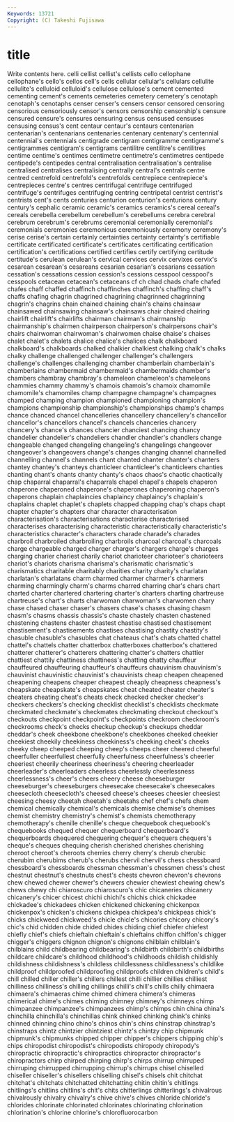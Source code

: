 ```yaml
---
Keywords: 13721 
Copyright: (C) Takeshi Fujisawa
---
```


# title

Write contents here.
 celli cellist cellist's cellists
cello cellophane cellophane's cello's cellos cell's cells cellular cellular's cellulars
cellulite cellulite's celluloid celluloid's cellulose cellulose's cement cemented cementing cement's
cements cemeteries cemetery cemetery's cenotaph cenotaph's cenotaphs censer censer's censers
censor censored censoring censorious censoriously censor's censors censorship censorship's censure
censured censure's censures censuring census censused censuses censusing census's cent
centaur centaur's centaurs centenarian centenarian's centenarians centenaries centenary centenary's centennial
centennial's centennials centigrade centigram centigramme centigramme's centigrammes centigram's centigrams centilitre
centilitre's centilitres centime centime's centimes centimetre centimetre's centimetres centipede centipede's
centipedes central centralisation centralisation's centralise centralised centralises centralising centrally central's
centrals centre centred centrefold centrefold's centrefolds centrepiece centrepiece's centrepieces centre's
centres centrifugal centrifuge centrifuged centrifuge's centrifuges centrifuging centring centripetal centrist
centrist's centrists cent's cents centuries centurion centurion's centurions century century's
cephalic ceramic ceramic's ceramics ceramics's cereal cereal's cereals cerebella cerebellum
cerebellum's cerebellums cerebra cerebral cerebrum cerebrum's cerebrums ceremonial ceremonially ceremonial's
ceremonials ceremonies ceremonious ceremoniously ceremony ceremony's cerise cerise's certain certainly
certainties certainty certainty's certifiable certificate certificated certificate's certificates certificating certification
certification's certifications certified certifies certify certifying certitude certitude's cerulean cerulean's
cervical cervices cervix cervixes cervix's cesarean cesarean's cesareans cesarian cesarian's
cesarians cessation cessation's cessations cession cession's cessions cesspool cesspool's cesspools
cetacean cetacean's cetaceans cf ch chad chads chafe chafed chafes
chaff chaffed chaffinch chaffinches chaffinch's chaffing chaff's chaffs chafing chagrin
chagrined chagrining chagrinned chagrinning chagrin's chagrins chain chained chaining chain's
chains chainsaw chainsawed chainsawing chainsaw's chainsaws chair chaired chairing chairlift
chairlift's chairlifts chairman chairman's chairmanship chairmanship's chairmen chairperson chairperson's chairpersons
chair's chairs chairwoman chairwoman's chairwomen chaise chaise's chaises chalet chalet's
chalets chalice chalice's chalices chalk chalkboard chalkboard's chalkboards chalked chalkier
chalkiest chalking chalk's chalks chalky challenge challenged challenger challenger's challengers
challenge's challenges challenging chamber chamberlain chamberlain's chamberlains chambermaid chambermaid's chambermaids
chamber's chambers chambray chambray's chameleon chameleon's chameleons chammies chammy chammy's
chamois chamois's chamoix chamomile chamomile's chamomiles champ champagne champagne's champagnes
champed champing champion championed championing champion's champions championship championship's championships
champ's champs chance chanced chancel chancelleries chancellery chancellery's chancellor chancellor's
chancellors chancel's chancels chanceries chancery chancery's chance's chances chancier chanciest
chancing chancy chandelier chandelier's chandeliers chandler chandler's chandlers change changeable
changed changeling changeling's changelings changeover changeover's changeovers change's changes changing
channel channelled channelling channel's channels chant chanted chanter chanter's chanters
chantey chantey's chanteys chanticleer chanticleer's chanticleers chanties chanting chant's chants
chanty chanty's chaos chaos's chaotic chaotically chap chaparral chaparral's chaparrals
chapel chapel's chapels chaperon chaperone chaperoned chaperone's chaperones chaperoning chaperon's
chaperons chaplain chaplaincies chaplaincy chaplaincy's chaplain's chaplains chaplet chaplet's chaplets
chapped chapping chap's chaps chapt chapter chapter's chapters char character
characterisation characterisation's characterisations characterise characterised characterises characterising characteristic characteristically characteristic's
characteristics character's characters charade charade's charades charbroil charbroiled charbroiling charbroils
charcoal charcoal's charcoals charge chargeable charged charger charger's chargers charge's
charges charging charier chariest charily chariot charioteer charioteer's charioteers chariot's
chariots charisma charisma's charismatic charismatic's charismatics charitable charitably charities charity
charity's charlatan charlatan's charlatans charm charmed charmer charmer's charmers charming
charmingly charm's charms charred charring char's chars chart charted charter
chartered chartering charter's charters charting chartreuse chartreuse's chart's charts charwoman
charwoman's charwomen chary chase chased chaser chaser's chasers chase's chases
chasing chasm chasm's chasms chassis chassis's chaste chastely chasten chastened
chastening chastens chaster chastest chastise chastised chastisement chastisement's chastisements chastises
chastising chastity chastity's chasuble chasuble's chasubles chat chateaus chat's chats
chatted chattel chattel's chattels chatter chatterbox chatterboxes chatterbox's chattered chatterer
chatterer's chatterers chattering chatter's chatters chattier chattiest chattily chattiness chattiness's
chatting chatty chauffeur chauffeured chauffeuring chauffeur's chauffeurs chauvinism chauvinism's chauvinist
chauvinistic chauvinist's chauvinists cheap cheapen cheapened cheapening cheapens cheaper cheapest
cheaply cheapness cheapness's cheapskate cheapskate's cheapskates cheat cheated cheater cheater's
cheaters cheating cheat's cheats check checked checker checker's checkers checkers's
checking checklist checklist's checklists checkmate checkmated checkmate's checkmates checkmating checkout
checkout's checkouts checkpoint checkpoint's checkpoints checkroom checkroom's checkrooms check's checks
checkup checkup's checkups cheddar cheddar's cheek cheekbone cheekbone's cheekbones cheeked
cheekier cheekiest cheekily cheekiness cheekiness's cheeking cheek's cheeks cheeky cheep
cheeped cheeping cheep's cheeps cheer cheered cheerful cheerfuller cheerfullest cheerfully
cheerfulness cheerfulness's cheerier cheeriest cheerily cheeriness cheeriness's cheering cheerleader cheerleader's
cheerleaders cheerless cheerlessly cheerlessness cheerlessness's cheer's cheers cheery cheese cheeseburger
cheeseburger's cheeseburgers cheesecake cheesecake's cheesecakes cheesecloth cheesecloth's cheesed cheese's cheeses
cheesier cheesiest cheesing cheesy cheetah cheetah's cheetahs chef chef's chefs
chem chemical chemically chemical's chemicals chemise chemise's chemises chemist chemistry
chemistry's chemist's chemists chemotherapy chemotherapy's chenille chenille's cheque chequebook chequebook's
chequebooks chequed chequer chequerboard chequerboard's chequerboards chequered chequering chequer's chequers
chequers's cheque's cheques chequing cherish cherished cherishes cherishing cheroot cheroot's
cheroots cherries cherry cherry's cherub cherubic cherubim cherubims cherub's cherubs
chervil chervil's chess chessboard chessboard's chessboards chessman chessman's chessmen chess's
chest chestnut chestnut's chestnuts chest's chests chevron chevron's chevrons chew
chewed chewer chewer's chewers chewier chewiest chewing chew's chews chewy
chi chiaroscuro chiaroscuro's chic chicaneries chicanery chicanery's chicer chicest chichi
chichi's chichis chick chickadee chickadee's chickadees chicken chickened chickening chickenpox
chickenpox's chicken's chickens chickpea chickpea's chickpeas chick's chicks chickweed chickweed's
chicle chicle's chicories chicory chicory's chic's chid chidden chide chided
chides chiding chief chiefer chiefest chiefly chief's chiefs chieftain chieftain's
chieftains chiffon chiffon's chigger chigger's chiggers chignon chignon's chignons chilblain
chilblain's chilblains child childbearing childbearing's childbirth childbirth's childbirths childcare childcare's
childhood childhood's childhoods childish childishly childishness childishness's childless childlessness childlessness's
childlike childproof childproofed childproofing childproofs children children's child's chill chilled
chiller chiller's chillers chillest chilli chillier chillies chilliest chilliness chilliness's
chilling chillings chilli's chill's chills chilly chimaera chimaera's chimaeras chime
chimed chimera chimera's chimeras chimerical chime's chimes chiming chimney chimney's
chimneys chimp chimpanzee chimpanzee's chimpanzees chimp's chimps chin china china's
chinchilla chinchilla's chinchillas chink chinked chinking chink's chinks chinned chinning
chino chino's chinos chin's chins chinstrap chinstrap's chinstraps chintz chintzier
chintziest chintz's chintzy chip chipmunk chipmunk's chipmunks chipped chipper chipper's
chippers chipping chip's chips chiropodist chiropodist's chiropodists chiropody chiropody's chiropractic
chiropractic's chiropractics chiropractor chiropractor's chiropractors chirp chirped chirping chirp's chirps
chirrup chirruped chirruping chirrupped chirrupping chirrup's chirrups chisel chiselled chiseller
chiseller's chisellers chiselling chisel's chisels chit chitchat chitchat's chitchats chitchatted
chitchatting chitin chitin's chitlings chitlings's chitlins chitlins's chit's chits chitterlings
chitterlings's chivalrous chivalrously chivalry chivalry's chive chive's chives chloride chloride's
chlorides chlorinate chlorinated chlorinates chlorinating chlorination chlorination's chlorine chlorine's chlorofluorocarbon
